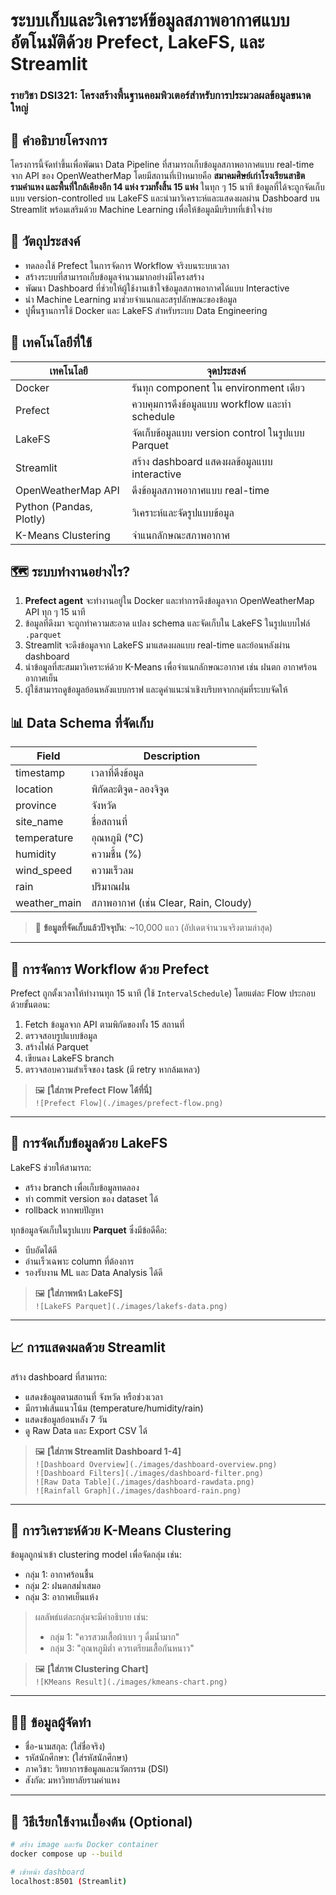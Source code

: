 # ระบบเก็บและวิเคราะห์ข้อมูลสภาพอากาศแบบอัตโนมัติด้วย Prefect, LakeFS, และ Streamlit  
### รายวิชา DSI321: โครงสร้างพื้นฐานคอมพิวเตอร์สำหรับการประมวลผลข้อมูลขนาดใหญ่

## 📌 คำอธิบายโครงการ

โครงการนี้จัดทำขึ้นเพื่อพัฒนา Data Pipeline ที่สามารถเก็บข้อมูลสภาพอากาศแบบ real-time จาก API ของ OpenWeatherMap โดยมีสถานที่เป้าหมายคือ **สมาคมศิษย์เก่าโรงเรียนสาธิตรามคำแหง และพื้นที่ใกล้เคียงอีก 14 แห่ง รวมทั้งสิ้น 15 แห่ง** ในทุก ๆ 15 นาที ข้อมูลที่ได้จะถูกจัดเก็บแบบ version-controlled บน LakeFS และนำมาวิเคราะห์และแสดงผลผ่าน Dashboard บน Streamlit พร้อมเสริมด้วย Machine Learning เพื่อให้ข้อมูลมีบริบทที่เข้าใจง่าย

## 🎯 วัตถุประสงค์

- ทดลองใช้ Prefect ในการจัดการ Workflow จริงบนระบบเวลา
- สร้างระบบที่สามารถเก็บข้อมูลจำนวนมากอย่างมีโครงสร้าง
- พัฒนา Dashboard ที่ช่วยให้ผู้ใช้งานเข้าใจข้อมูลสภาพอากาศได้แบบ Interactive
- นำ Machine Learning มาช่วยจำแนกและสรุปลักษณะของข้อมูล
- ปูพื้นฐานการใช้ Docker และ LakeFS สำหรับระบบ Data Engineering

## 🧱 เทคโนโลยีที่ใช้

| เทคโนโลยี | จุดประสงค์ |
|-----------|-------------|
| Docker | รันทุก component ใน environment เดียว |
| Prefect | ควบคุมการดึงข้อมูลแบบ workflow และทำ schedule |
| LakeFS | จัดเก็บข้อมูลแบบ version control ในรูปแบบ Parquet |
| Streamlit | สร้าง dashboard แสดงผลข้อมูลแบบ interactive |
| OpenWeatherMap API | ดึงข้อมูลสภาพอากาศแบบ real-time |
| Python (Pandas, Plotly) | วิเคราะห์และจัดรูปแบบข้อมูล |
| K-Means Clustering | จำแนกลักษณะสภาพอากาศ |


## 🗺️ ระบบทำงานอย่างไร?

1. **Prefect agent** จะทำงานอยู่ใน Docker และทำการดึงข้อมูลจาก OpenWeatherMap API ทุก ๆ 15 นาที
2. ข้อมูลที่ดึงมา จะถูกทำความสะอาด แปลง schema และจัดเก็บใน LakeFS ในรูปแบบไฟล์ `.parquet`
3. Streamlit จะดึงข้อมูลจาก LakeFS มาแสดงผลแบบ real-time และย้อนหลังผ่าน dashboard
4. นำข้อมูลที่สะสมมาวิเคราะห์ด้วย K-Means เพื่อจำแนกลักษณะอากาศ เช่น ฝนตก อากาศร้อน อากาศเย็น
5. ผู้ใช้สามารถดูข้อมูลย้อนหลังแบบกราฟ และดูคำแนะนำเชิงบริบทจากกลุ่มที่ระบบจัดให้

## 📊 Data Schema ที่จัดเก็บ

| Field | Description |
|-------|-------------|
| timestamp | เวลาที่ดึงข้อมูล |
| location | พิกัดละติจูด-ลองจิจูด |
| province | จังหวัด |
| site_name | ชื่อสถานที่ |
| temperature | อุณหภูมิ (°C) |
| humidity | ความชื้น (%) |
| wind_speed | ความเร็วลม |
| rain | ปริมาณฝน |
| weather_main | สภาพอากาศ (เช่น Clear, Rain, Cloudy) |

> 🔢 **ข้อมูลที่จัดเก็บแล้วปัจจุบัน**: ~10,000 แถว (อัปเดตจำนวนจริงตามล่าสุด)

---

## 🔁 การจัดการ Workflow ด้วย Prefect

Prefect ถูกตั้งเวลาให้ทำงานทุก 15 นาที (ใช้ `IntervalSchedule`) โดยแต่ละ Flow ประกอบด้วยขั้นตอน:
1. Fetch ข้อมูลจาก API ตามพิกัดของทั้ง 15 สถานที่
2. ตรวจสอบรูปแบบข้อมูล
3. สร้างไฟล์ Parquet
4. เขียนลง LakeFS branch
5. ตรวจสอบความสำเร็จของ task (มี retry หากล้มเหลว)

> 🖼️ **[ใส่ภาพ Prefect Flow ได้ที่นี่]**  
> `![Prefect Flow](./images/prefect-flow.png)`

---

## 🧊 การจัดเก็บข้อมูลด้วย LakeFS

LakeFS ช่วยให้สามารถ:
- สร้าง branch เพื่อเก็บข้อมูลทดลอง
- ทำ commit version ของ dataset ได้
- rollback หากพบปัญหา

ทุกข้อมูลจัดเก็บในรูปแบบ **Parquet** ซึ่งมีข้อดีคือ:
- บีบอัดได้ดี
- อ่านเร็วเฉพาะ column ที่ต้องการ
- รองรับงาน ML และ Data Analysis ได้ดี

> 🖼️ **[ใส่ภาพหน้า LakeFS]**  
> `![LakeFS Parquet](./images/lakefs-data.png)`

---

## 📈 การแสดงผลด้วย Streamlit

สร้าง dashboard ที่สามารถ:
- แสดงข้อมูลตามสถานที่ จังหวัด หรือช่วงเวลา
- มีกราฟเส้นแนวโน้ม (temperature/humidity/rain)
- แสดงข้อมูลย้อนหลัง 7 วัน
- ดู Raw Data และ Export CSV ได้

> 🖼️ **[ใส่ภาพ Streamlit Dashboard 1-4]**  
> `![Dashboard Overview](./images/dashboard-overview.png)`  
> `![Dashboard Filters](./images/dashboard-filter.png)`  
> `![Raw Data Table](./images/dashboard-rawdata.png)`  
> `![Rainfall Graph](./images/dashboard-rain.png)`

---

## 🤖 การวิเคราะห์ด้วย K-Means Clustering

ข้อมูลถูกนำเข้า clustering model เพื่อจัดกลุ่ม เช่น:
- กลุ่ม 1: อากาศร้อนชื้น
- กลุ่ม 2: ฝนตกสม่ำเสมอ
- กลุ่ม 3: อากาศเย็นแห้ง

> ผลลัพธ์แต่ละกลุ่มจะมีคำอธิบาย เช่น:
> - กลุ่ม 1: "ควรสวมเสื้อผ้าเบา ๆ ดื่มน้ำมาก"
> - กลุ่ม 3: "อุณหภูมิต่ำ ควรเตรียมเสื้อกันหนาว"

> 🖼️ **[ใส่ภาพ Clustering Chart]**  
> `![KMeans Result](./images/kmeans-chart.png)`

---

## 👨‍💻 ข้อมูลผู้จัดทำ

- ชื่อ-นามสกุล: (ใส่ชื่อจริง)
- รหัสนักศึกษา: (ใส่รหัสนักศึกษา)
- ภาควิชา: วิทยาการข้อมูลและนวัตกรรม (DSI)
- สังกัด: มหาวิทยาลัยรามคำแหง

---

## 📝 วิธีเรียกใช้งานเบื้องต้น (Optional)

```bash
# สร้าง image และรัน Docker container
docker compose up --build

# เข้าหน้า dashboard
localhost:8501 (Streamlit)

